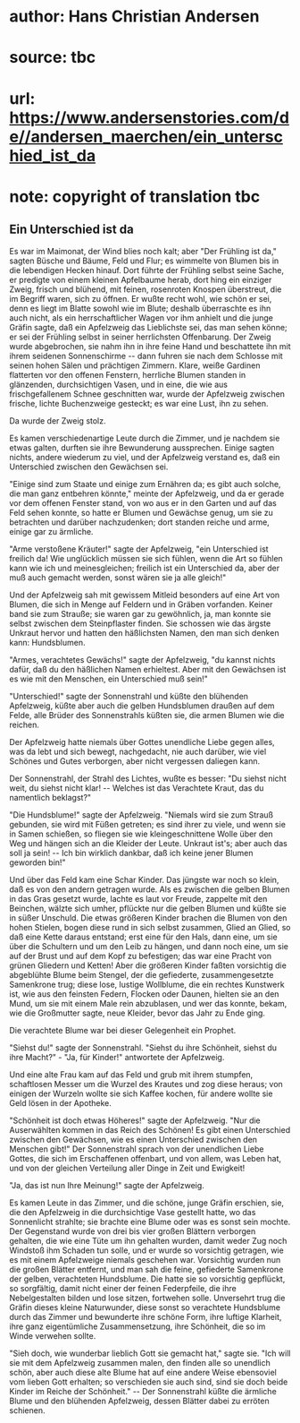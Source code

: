 # author: Hans Christian Andersen
# source: tbc
# url: https://www.andersenstories.com/de//andersen_maerchen/ein_unterschied_ist_da
# note: copyright of translation tbc

## Ein Unterschied ist da 

Es war im Maimonat, der Wind blies noch kalt; aber "Der Frühling ist
da," sagten Büsche und Bäume, Feld und Flur; es wimmelte von Blumen bis
in die lebendigen Hecken hinauf. Dort führte der Frühling selbst seine
Sache, er predigte von einem kleinen Apfelbaume herab, dort hing ein
einziger Zweig, frisch und blühend, mit feinen, rosenroten Knospen
überstreut, die im Begriff waren, sich zu öffnen. Er wußte recht wohl,
wie schön er sei, denn es liegt im Blatte sowohl wie im Blute; deshalb
überraschte es ihn auch nicht, als ein herrschaftlicher Wagen vor ihm
anhielt und die junge Gräfin sagte, daß ein Apfelzweig das Lieblichste
sei, das man sehen könne; er sei der Frühling selbst in seiner
herrlichsten Offenbarung. Der Zweig wurde abgebrochen, sie nahm ihn in
ihre feine Hand und beschattete ihn mit ihrem seidenen Sonnenschirme --
dann fuhren sie nach dem Schlosse mit seinen hohen Sälen und prächtigen
Zimmern. Klare, weiße Gardinen flatterten vor den offenen Fenstern,
herrliche Blumen standen in glänzenden, durchsichtigen Vasen, und in
eine, die wie aus frischgefallenem Schnee geschnitten war, wurde der
Apfelzweig zwischen frische, lichte Buchenzweige gesteckt; es war eine
Lust, ihn zu sehen.

Da wurde der Zweig stolz.

Es kamen verschiedenartige Leute durch die Zimmer, und je nachdem sie
etwas galten, durften sie ihre Bewunderung aussprechen. Einige sagten
nichts, andere wiederum zu viel, und der Apfelzweig verstand es, daß ein
Unterschied zwischen den Gewächsen sei.

"Einige sind zum Staate und einige zum Ernähren da; es gibt auch
solche, die man ganz entbehren könnte," meinte der Apfelzweig, und da
er gerade vor dem offenen Fenster stand, von wo aus er in den Garten und
auf das Feld sehen konnte, so hatte er Blumen und Gewächse genug, um sie
zu betrachten und darüber nachzudenken; dort standen reiche und arme,
einige gar zu ärmliche.

"Arme verstoßene Kräuter!" sagte der Apfelzweig, "ein Unterschied ist
freilich da! Wie unglücklich müssen sie sich fühlen, wenn die Art so
fühlen kann wie ich und meinesgleichen; freilich ist ein Unterschied da,
aber der muß auch gemacht werden, sonst wären sie ja alle gleich!"

Und der Apfelzweig sah mit gewissem Mitleid besonders auf eine Art von
Blumen, die sich in Menge auf Feldern und in Gräben vorfanden. Keiner
band sie zum Strauße; sie waren gar zu gewöhnlich, ja, man konnte sie
selbst zwischen dem Steinpflaster finden. Sie schossen wie das ärgste
Unkraut hervor und hatten den häßlichsten Namen, den man sich denken
kann: Hundsblumen.

"Armes, verachtetes Gewächs!" sagte der Apfelzweig, "du kannst nichts
dafür, daß du den häßlichen Namen erhieltest. Aber mit den Gewächsen ist
es wie mit den Menschen, ein Unterschied muß sein!"

"Unterschied!" sagte der Sonnenstrahl und küßte den blühenden
Apfelzweig, küßte aber auch die gelben Hundsblumen draußen auf dem
Felde, alle Brüder des Sonnenstrahls küßten sie, die armen Blumen wie
die reichen.

Der Apfelzweig hatte niemals über Gottes unendliche Liebe gegen alles,
was da lebt und sich bewegt, nachgedacht, nie auch darüber, wie viel
Schönes und Gutes verborgen, aber nicht vergessen daliegen kann.

Der Sonnenstrahl, der Strahl des Lichtes, wußte es besser: "Du siehst
nicht weit, du siehst nicht klar! -- Welches ist das Verachtete Kraut,
das du namentlich beklagst?"

"Die Hundsblume!" sagte der Apfelzweig. "Niemals wird sie zum Strauß
gebunden, sie wird mit Füßen getreten; es sind ihrer zu viele, und wenn
sie in Samen schießen, so fliegen sie wie kleingeschnittene Wolle über
den Weg und hängen sich an die Kleider der Leute. Unkraut ist's; aber
auch das soll ja sein! -- Ich bin wirklich dankbar, daß ich keine jener
Blumen geworden bin!"

Und über das Feld kam eine Schar Kinder. Das jüngste war noch so klein,
daß es von den andern getragen wurde. Als es zwischen die gelben Blumen
in das Gras gesetzt wurde, lachte es laut vor Freude, zappelte mit den
Beinchen, wälzte sich umher, pflückte nur die gelben Blumen und küßte
sie in süßer Unschuld. Die etwas größeren Kinder brachen die Blumen von
den hohen Stielen, bogen diese rund in sich selbst zusammen, Glied an
Glied, so daß eine Kette daraus entstand; erst eine für den Hals, dann
eine, um sie über die Schultern und um den Leib zu hängen, und dann noch
eine, um sie auf der Brust und auf dem Kopf zu befestigen; das war eine
Pracht von grünen Gliedern und Ketten! Aber die größeren Kinder faßten
vorsichtig die abgeblühte Blume beim Stengel, der die gefiederte,
zusammengesetzte Samenkrone trug; diese lose, lustige Wollblume, die ein
rechtes Kunstwerk ist, wie aus den feinsten Federn, Flocken oder Daunen,
hielten sie an den Mund, um sie mit einem Male rein abzublasen, und wer
das konnte, bekam, wie die Großmutter sagte, neue Kleider, bevor das
Jahr zu Ende ging.

Die verachtete Blume war bei dieser Gelegenheit ein Prophet.

"Siehst du!" sagte der Sonnenstrahl. "Siehst du ihre Schönheit,
siehst du ihre Macht?" - "Ja, für Kinder!" antwortete der Apfelzweig.

Und eine alte Frau kam auf das Feld und grub mit ihrem stumpfen,
schaftlosen Messer um die Wurzel des Krautes und zog diese heraus; von
einigen der Wurzeln wollte sie sich Kaffee kochen, für andere wollte sie
Geld lösen in der Apotheke.

"Schönheit ist doch etwas Höheres!" sagte der Apfelzweig. "Nur die
Auserwählten kommen in das Reich des Schönen! Es gibt einen Unterschied
zwischen den Gewächsen, wie es einen Unterschied zwischen den Menschen
gibt!" Der Sonnenstrahl sprach von der unendlichen Liebe Gottes, die
sich im Erschaffenen offenbart, und von allem, was Leben hat, und von
der gleichen Verteilung aller Dinge in Zeit und Ewigkeit!

"Ja, das ist nun Ihre Meinung!" sagte der Apfelzweig.

Es kamen Leute in das Zimmer, und die schöne, junge Gräfin erschien,
sie, die den Apfelzweig in die durchsichtige Vase gestellt hatte, wo das
Sonnenlicht strahlte; sie brachte eine Blume oder was es sonst sein
mochte. Der Gegenstand wurde von drei bis vier großen Blättern verborgen
gehalten, die wie eine Tüte um ihn gehalten wurden, damit weder Zug noch
Windstoß ihm Schaden tun solle, und er wurde so vorsichtig getragen, wie
es mit einem Apfelzweige niemals geschehen war. Vorsichtig wurden nun
die großen Blätter entfernt, und man sah die feine, gefiederte
Samenkrone der gelben, verachteten Hundsblume. Die hatte sie so
vorsichtig gepflückt, so sorgfältig, damit nicht einer der feinen
Federpfeile, die ihre Nebelgestalten bilden und lose sitzen, fortwehen
solle. Unversehrt trug die Gräfin dieses kleine Naturwunder, diese sonst
so verachtete Hundsblume durch das Zimmer und bewunderte ihre schöne
Form, ihre luftige Klarheit, ihre ganz eigentümliche Zusammensetzung,
ihre Schönheit, die so im Winde verwehen sollte.

"Sieh doch, wie wunderbar lieblich Gott sie gemacht hat," sagte sie.
"Ich will sie mit dem Apfelzweig zusammen malen, den finden alle so
unendlich schön, aber auch diese alte Blume hat auf eine andere Weise
ebensoviel vom lieben Gott erhalten; so verschieden sie auch sind, sind
sie doch beide Kinder im Reiche der Schönheit." -- Der Sonnenstrahl
küßte die ärmliche Blume und den blühenden Apfelzweig, dessen Blätter
dabei zu erröten schienen.
